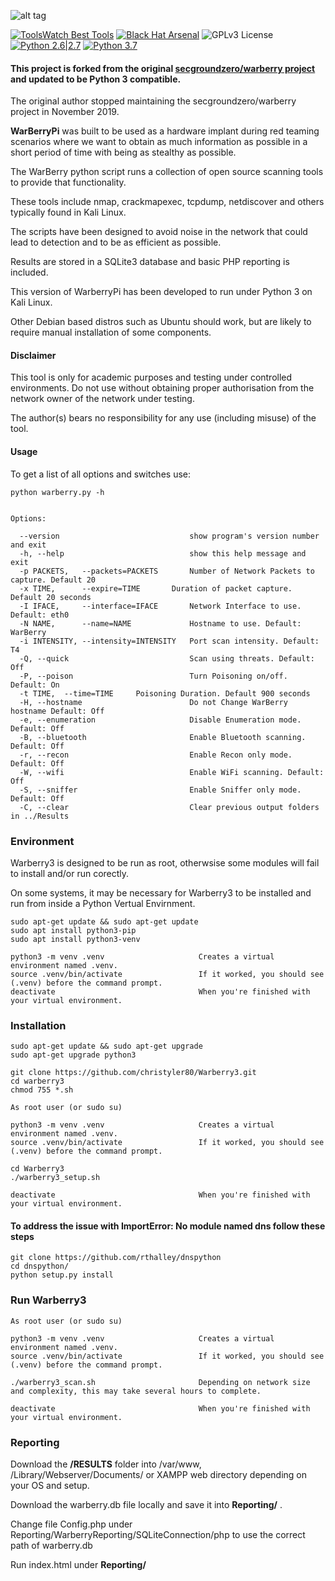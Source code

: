 ![alt tag](https://github.com/secgroundzero/warberry/blob/master/Warberry_Logo_Transparent.png)

[![ToolsWatch Best Tools](https://www.toolswatch.org/badges/toptools/2016.svg)](https://www.toolswatch.org/2017/02/2016-top-security-tools-as-voted-by-toolswatch-org-readers/)
[![Black Hat Arsenal](https://www.toolswatch.org/badges/arsenal/2016.svg)](https://www.blackhat.com/us-16/arsenal.html)
![GPLv3 License](https://img.shields.io/badge/License-GPLv3-red.svg)
[![Python 2.6|2.7](https://img.shields.io/badge/python-2.6|2.7-yellow.svg)](https://www.python.org/)
[![Python 3.7](https://user-images.githubusercontent.com/24506694/120064697-78738a80-c065-11eb-844b-00966884b20a.png)](https://www.python.org/)

#### This project is forked from the original [secgroundzero/warberry project](https://github.com/secgroundzero/warberry) and updated to be Python 3 compatible.

The original author stopped maintaining the secgroundzero/warberry project in November 2019. 
 
**WarBerryPi** was built to be used as a hardware implant during red teaming scenarios where we want to obtain as much information as possible in a short period of time with being as stealthy as possible. 

The WarBerry python script runs a collection of open source scanning tools to provide that functionality.

These tools include nmap, crackmapexec, tcpdump, netdiscover and others typically found in Kali Linux. 

The scripts have been designed to avoid noise in the network that could lead to detection and to be as efficient as possible. 

Results are stored in a SQLite3 database and basic PHP reporting is included.

This version of WarberryPi has been developed to run under Python 3 on Kali Linux. 

Other Debian based distros such as Ubuntu should work, but are likely to require manual installation of some components.


#### Disclaimer
This tool is only for academic purposes and testing under controlled environments. Do not use without obtaining proper authorisation from the network owner of the network under testing.

The author(s) bears no responsibility for any use (including misuse) of the tool.


#### Usage

To get a list of all options and switches use:

```python warberry.py -h```
```

Options:

  --version                             show program's version number and exit
  -h, --help                            show this help message and exit
  -p PACKETS,   --packets=PACKETS       Number of Network Packets to capture. Default 20
  -x TIME,      --expire=TIME		Duration of packet capture. Default 20 seconds
  -I IFACE,     --interface=IFACE       Network Interface to use. Default: eth0
  -N NAME,      --name=NAME             Hostname to use. Default: WarBerry
  -i INTENSITY, --intensity=INTENSITY   Port scan intensity. Default: T4
  -Q, --quick                           Scan using threats. Default: Off
  -P, --poison                          Turn Poisoning on/off. Default: On
  -t TIME, 	--time=TIME		Poisoning Duration. Default 900 seconds
  -H, --hostname                        Do not Change WarBerry hostname Default: Off
  -e, --enumeration                     Disable Enumeration mode. Default: Off
  -B, --bluetooth                       Enable Bluetooth scanning. Default: Off
  -r, --recon                           Enable Recon only mode. Default: Off
  -W, --wifi                            Enable WiFi scanning. Default: Off
  -S, --sniffer                         Enable Sniffer only mode. Default: Off
  -C, --clear                           Clear previous output folders in ../Results

```


### Environment

Warberry3 is designed to be run as root, otherwsise some modules will fail to install and/or run corectly.

On some systems, it may be necessary for Warberry3 to be installed and run from inside a Python Vertual Envirnment.

```
sudo apt-get update && sudo apt-get update
sudo apt install python3-pip
sudo apt install python3-venv

python3 -m venv .venv                     Creates a virtual environment named .venv.
source .venv/bin/activate                 If it worked, you should see (.venv) before the command prompt. 
deactivate                                When you're finished with your virtual environment.
```


### Installation

```
sudo apt-get update && sudo apt-get upgrade
sudo apt-get upgrade python3

git clone https://github.com/christyler80/Warberry3.git
cd warberry3
chmod 755 *.sh

As root user (or sudo su)

python3 -m venv .venv                     Creates a virtual environment named .venv.
source .venv/bin/activate                 If it worked, you should see (.venv) before the command prompt. 

cd Warberry3
./warberry3_setup.sh

deactivate                                When you're finished with your virtual environment.
```


#### To address the issue with ImportError: No module named dns follow these steps

```
git clone https://github.com/rthalley/dnspython
cd dnspython/
python setup.py install
```


### Run Warberry3 

```
As root user (or sudo su)

python3 -m venv .venv                     Creates a virtual environment named .venv.
source .venv/bin/activate                 If it worked, you should see (.venv) before the command prompt. 

./warberry3_scan.sh                       Depending on network size and complexity, this may take several hours to complete.

deactivate                                When you're finished with your virtual environment.
```


### Reporting 

Download the **/RESULTS** folder into /var/www, /Library/Webserver/Documents/  or XAMPP web directory depending on your OS and setup.

Download the warberry.db file locally and save it into **Reporting/** .

Change file Config.php under Reporting/WarberryReporting/SQLiteConnection/php to use the correct path of warberry.db

Run index.html under **Reporting/**

